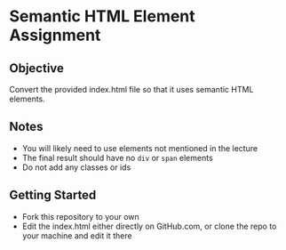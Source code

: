 # Semantic HTML Element Assignment

## Objective
Convert the provided index.html file so that it uses semantic HTML elements.

## Notes
 - You will likely need to use elements not mentioned in the lecture
 - The final result should have no `div` or `span` elements
 - Do not add any classes or ids

## Getting Started
 - Fork this repository to your own
 - Edit the index.html either directly on GitHub.com, or clone the repo to your machine and edit it there
